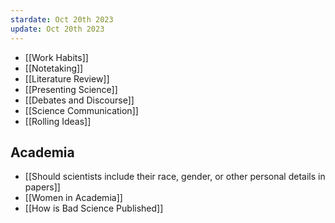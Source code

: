 ```yaml
---
stardate: Oct 20th 2023
update: Oct 20th 2023
---
```

- [[Work Habits]]
-  [[Notetaking]]
- [[Literature Review]]
- [[Presenting Science]]
- [[Debates and Discourse]]
- [[Science Communication]]
- [[Rolling Ideas]]

## Academia
- [[Should scientists include their race, gender, or other personal details in papers]]
- [[Women in Academia]]
- [[How is Bad Science Published]]
